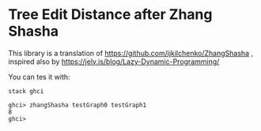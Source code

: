 # Tree Edit Distance after Zhang Shasha

This library is a translation of https://github.com/ijkilchenko/ZhangShasha ,
inspired also by https://jelv.is/blog/Lazy-Dynamic-Programming/

You can tes it with:
```
stack ghci

ghci> zhangShasha testGraph0 testGraph1
8
ghci>
```

